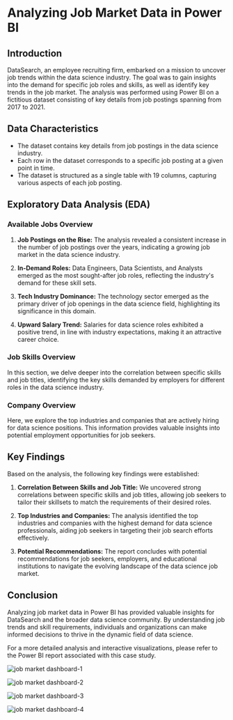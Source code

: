 # Analyzing Job Market Data in Power BI

## Introduction

DataSearch, an employee recruiting firm, embarked on a mission to uncover job trends within the data science industry. The goal was to gain insights into the demand for specific job roles and skills, as well as identify key trends in the job market. The analysis was performed using Power BI on a fictitious dataset consisting of key details from job postings spanning from 2017 to 2021.

## Data Characteristics

- The dataset contains key details from job postings in the data science industry.
- Each row in the dataset corresponds to a specific job posting at a given point in time.
- The dataset is structured as a single table with 19 columns, capturing various aspects of each job posting.

## Exploratory Data Analysis (EDA)

### Available Jobs Overview

1. **Job Postings on the Rise:** The analysis revealed a consistent increase in the number of job postings over the years, indicating a growing job market in the data science industry.

2. **In-Demand Roles:** Data Engineers, Data Scientists, and Analysts emerged as the most sought-after job roles, reflecting the industry's demand for these skill sets.

3. **Tech Industry Dominance:** The technology sector emerged as the primary driver of job openings in the data science field, highlighting its significance in this domain.

4. **Upward Salary Trend:** Salaries for data science roles exhibited a positive trend, in line with industry expectations, making it an attractive career choice.

### Job Skills Overview

In this section, we delve deeper into the correlation between specific skills and job titles, identifying the key skills demanded by employers for different roles in the data science industry.

### Company Overview

Here, we explore the top industries and companies that are actively hiring for data science positions. This information provides valuable insights into potential employment opportunities for job seekers.

## Key Findings

Based on the analysis, the following key findings were established:

1. **Correlation Between Skills and Job Title:** We uncovered strong correlations between specific skills and job titles, allowing job seekers to tailor their skillsets to match the requirements of their desired roles.

2. **Top Industries and Companies:** The analysis identified the top industries and companies with the highest demand for data science professionals, aiding job seekers in targeting their job search efforts effectively.

3. **Potential Recommendations:** The report concludes with potential recommendations for job seekers, employers, and educational institutions to navigate the evolving landscape of the data science job market.

## Conclusion

Analyzing job market data in Power BI has provided valuable insights for DataSearch and the broader data science community. By understanding job trends and skill requirements, individuals and organizations can make informed decisions to thrive in the dynamic field of data science.

For a more detailed analysis and interactive visualizations, please refer to the Power BI report associated with this case study.


![job market dashboard-1](https://github.com/sulaiman013/My-Personal-Projects/assets/55143390/b02005d9-01d8-4516-900f-8b310078f4a7)

![job market dashboard-2](https://github.com/sulaiman013/My-Personal-Projects/assets/55143390/0381cd55-e426-472f-bbee-77cdbb6e0f4f)

![job market dashboard-3](https://github.com/sulaiman013/My-Personal-Projects/assets/55143390/bc521e8a-1c3b-4b7a-9967-fbc16c7ada68)

![job market dashboard-4](https://github.com/sulaiman013/My-Personal-Projects/assets/55143390/cbe1ad1d-79d8-4523-a16f-3e364558bcaf)
